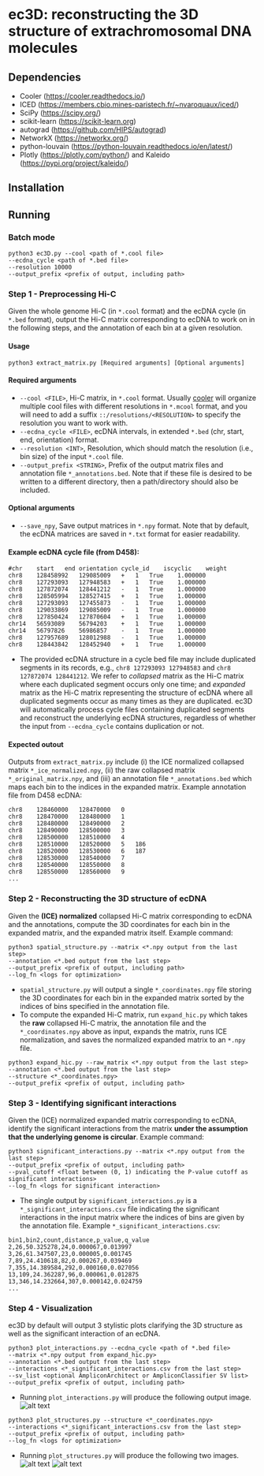 # ec3D: reconstructing the 3D structure of extrachromosomal DNA molecules

## Dependencies 
- Cooler (https://cooler.readthedocs.io/)
- ICED (https://members.cbio.mines-paristech.fr/~nvaroquaux/iced/)
- SciPy (https://scipy.org/)
- scikit-learn (https://scikit-learn.org)
- autograd (https://github.com/HIPS/autograd)
- NetworkX (https://networkx.org/)
- python-louvain (https://python-louvain.readthedocs.io/en/latest/)
- Plotly (https://plotly.com/python/) and Kaleido (https://pypi.org/project/kaleido/)

## Installation

## Running
### Batch mode
```
python3 ec3D.py --cool <path of *.cool file>
--ecdna_cycle <path of *.bed file>
--resolution 10000
--output_prefix <prefix of output, including path>
```

### Step 1 - Preprocessing Hi-C
Given the whole genome Hi-C (in ```*.cool``` format) and the ecDNA cycle (in ```*.bed``` format), output the Hi-C matrix corresponding to ecDNA to work on in the following steps, and the annotation of each bin at a given resolution. 
#### Usage
```python3 extract_matrix.py [Required arguments] [Optional arguments]```
#### Required arguments
- ```--cool <FILE>```, Hi-C matrix, in ```*.cool``` format. Usually [cooler](https://cooler.readthedocs.io/) will organize multiple cool files with different resolutions in ```*.mcool``` format, and you will need to add a suffix ```::/resolutions/<RESOLUTION>``` to specify the resolution you want to work with.
- ```--ecdna_cycle <FILE>```, ecDNA intervals, in extended ```*.bed``` (chr, start, end, orientation) format.
- ```--resolution <INT>```, Resolution, which should match the resolution (i.e., bin size) of the input ```*.cool``` file.
- ```--output_prefix <STRING>```, Prefix of the output matrix files and annotation file ```*_annotations.bed```. Note that if these file is desired to be written to a different directory, then a path/directory should also be included.
#### Optional arguments
- ```--save_npy```, Save output matrices in ```*.npy``` format. Note that by default, the ecDNA matrices are saved in ```*.txt``` format for easier readability.
#### Example ecDNA cycle file (from D458):
```
#chr	start	end	orientation	cycle_id	iscyclic	weight
chr8	128458992	129085009	+	1	True	1.000000
chr8	127293093	127948583	+	1	True	1.000000
chr8	127872074	128441212	-	1	True	1.000000
chr8	128505994	128527415	+	1	True	1.000000
chr8	127293093	127455873	-	1	True	1.000000
chr8	129033869	129085009	-	1	True	1.000000
chr8	127850424	127870604	+	1	True	1.000000
chr14	56593089	56794203	+	1	True	1.000000
chr14	56797826	56986857	-	1	True	1.000000
chr8	127957689	128012988	-	1	True	1.000000
chr8	128443842	128452940	+	1	True	1.000000
```
- The provided ecDNA structure in a cycle bed file may include duplicated segments in its records, e.g., ```chr8 127293093 127948583``` and ```chr8 127872074 128441212```.  We refer to _collapsed_ matrix as the Hi-C matrix where each duplicated segment occurs only one time; and _expanded_ matrix as the Hi-C matrix representing the structure of ecDNA where all duplicated segments occur as many times as they are duplicated. ec3D will automatically process cycle files containing duplicated segments and reconstruct the underlying ecDNA structures, regardless of whether the input from ```--ecdna_cycle``` contains duplication or not.
#### Expected outout
Outputs from ```extract_matrix.py``` include (i) the ICE normalized collapsed matrix ```*_ice_normalized.npy```, (ii) the raw collapsed matrix ```*_original_matrix.npy```, and (iii) an annotation file ```*_annotations.bed``` which maps each bin to the indices in the expanded matrix. Example annotation file from D458 ecDNA:
```
chr8	128460000	128470000	0
chr8	128470000	128480000	1
chr8	128480000	128490000	2
chr8	128490000	128500000	3
chr8	128500000	128510000	4
chr8	128510000	128520000	5	186
chr8	128520000	128530000	6	187
chr8	128530000	128540000	7
chr8	128540000	128550000	8
chr8	128550000	128560000	9
...
```
### Step 2 - Reconstructing the 3D structure of ecDNA
Given the **(ICE) normalized** collapsed Hi-C matrix corresponding to ecDNA and the annotations, compute the 3D coordinates for each bin in the expanded matrix, and the expanded matrix itself. Example command:
```
python3 spatial_structure.py --matrix <*.npy output from the last step>
--annotation <*.bed output from the last step>
--output_prefix <prefix of output, including path>
--log_fn <logs for optimization>
```
- ```spatial_structure.py``` will output a single ```*_coordinates.npy``` file storing the 3D coordinates for each bin in the expanded matrix sorted by the indices of bins specified in the annotation file.
- To compute the expanded Hi-C matrix, run ```expand_hic.py``` which takes the **raw** collapsed Hi-C matrix, the annotation file and the ```*_coordinates.npy``` above as input, expands the matrix, runs ICE normalization, and saves the normalized expanded matrix to an ```*.npy``` file. 
```
python3 expand_hic.py --raw_matrix <*.npy output from the last step>
--annotation <*.bed output from the last step>
--structure <*_coordinates.npy>
--output_prefix <prefix of output, including path>
```
### Step 3 - Identifying significant interactions 
Given the (ICE) normalized expanded matrix corresponding to ecDNA, identify the significant interactions from the matrix **under the assumption that the underlying genome is circular**. Example command: 
```
python3 significant_interactions.py --matrix <*.npy output from the last step>
--output_prefix <prefix of output, including path>
--pval_cutoff <float between (0, 1) indicating the P-value cutoff as significant interactions>
--log_fn <logs for significant interaction>
```
- The single output by ```significant_interactions.py``` is a ```*_significant_interactions.csv``` file indicating the significant interactions in the input matrix where the indices of bins are given by the annotation file. Example ```*_significant_interactions.csv```:
```
bin1,bin2,count,distance,p_value,q_value
2,26,50.325278,24,0.000067,0.013997
3,26,61.347507,23,0.000005,0.001745
7,89,24.410618,82,0.000267,0.039469
7,355,14.389584,292,0.000160,0.027056
13,109,24.362287,96,0.000061,0.012875
13,346,14.232664,307,0.000142,0.024759
...
```
### Step 4 - Visualization
ec3D by default will output 3 stylistic plots clarifying the 3D structure as well as the significant interaction of an ecDNA.
```
python3 plot_interactions.py --ecdna_cycle <path of *.bed file>
--matrix <*.npy output from expand_hic.py>
--annotation <*.bed output from the last step>
--interactions <*_significant_interactions.csv from the last step>
--sv_list <optional AmpliconArchitect or AmpliconClassifier SV list>
--output_prefix <prefix of output, including path>
```
- Running ```plot_interactions.py``` will produce the following output image.
![alt text](https://github.com/kyzhu/ecDNA-3D-structure/blob/main/images/D458-5000.png)
```
python3 plot_structures.py --structure <*_coordinates.npy>
--interactions <*_significant_interactions.csv from the last step>
--output_prefix <prefix of output, including path>
--log_fn <logs for optimization>
```
- Running ```plot_structures.py``` will produce the following two images.
![alt text](https://github.com/kyzhu/ecDNA-3D-structure/blob/main/images/D458_3D.png)
![alt text](https://github.com/kyzhu/ecDNA-3D-structure/blob/main/images/hic_dis_correlation.png)

